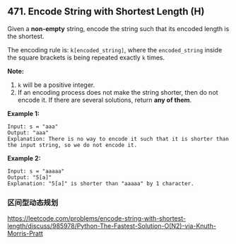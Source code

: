 ## 471. Encode String with Shortest Length (H)

Given a **non-empty** string, encode the string such that its encoded length is the shortest.

The encoding rule is: `k[encoded_string]`, where the `encoded_string` inside the square brackets is being repeated exactly `k` times.

**Note:**

1. `k` will be a positive integer.
2. If an encoding process does not make the string shorter, then do not encode it. If there are several solutions, return **any of them**.

**Example 1:**

```
Input: s = "aaa"
Output: "aaa"
Explanation: There is no way to encode it such that it is shorter than the input string, so we do not encode it.
```

**Example 2:**

```
Input: s = "aaaaa"
Output: "5[a]"
Explanation: "5[a]" is shorter than "aaaaa" by 1 character.
```



### 区间型动态规划

https://leetcode.com/problems/encode-string-with-shortest-length/discuss/985978/Python-The-Fastest-Solution-O(N2)-via-Knuth-Morris-Pratt